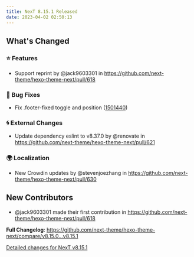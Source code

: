 ```yaml
---
title: NexT 8.15.1 Released
date: 2023-04-02 02:50:13
---
```


<!-- Release notes generated using configuration in .github/release.yml at v8.15.1 -->

## What's Changed
### ⭐ Features
* Support reprint by @jack9603301 in https://github.com/next-theme/hexo-theme-next/pull/618
### 🐞 Bug Fixes
* Fix .footer-fixed toggle and position ([1501440](https://github.com/next-theme/hexo-theme-next/commit/1501440d8d06070790328fbf7a22f70ae037ff2f))
### 🌀 External Changes
* Update dependency eslint to v8.37.0 by @renovate in https://github.com/next-theme/hexo-theme-next/pull/621
### 🌍 Localization
* New Crowdin updates by @stevenjoezhang in https://github.com/next-theme/hexo-theme-next/pull/630

## New Contributors
* @jack9603301 made their first contribution in https://github.com/next-theme/hexo-theme-next/pull/618

**Full Changelog**: https://github.com/next-theme/hexo-theme-next/compare/v8.15.0...v8.15.1

[Detailed changes for NexT v8.15.1](https://github.com/next-theme/hexo-theme-next/releases/tag/v8.15.1)
